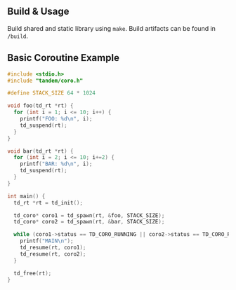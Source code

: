 ## Build & Usage

Build shared and static library using `make`. Build artifacts can be found in `/build`.

## Basic Coroutine Example

``` c
#include <stdio.h>
#include "tandem/coro.h"

#define STACK_SIZE 64 * 1024

void foo(td_rt *rt) {
  for (int i = 1; i <= 10; i++) {
    printf("FOO: %d\n", i);
    td_suspend(rt);
  }
}

void bar(td_rt *rt) {
  for (int i = 2; i <= 10; i+=2) {
    printf("BAR: %d\n", i);
    td_suspend(rt);
  }
}

int main() {
  td_rt *rt = td_init();

  td_coro* coro1 = td_spawn(rt, &foo, STACK_SIZE);
  td_coro* coro2 = td_spawn(rt, &bar, STACK_SIZE);

  while (coro1->status == TD_CORO_RUNNING || coro2->status == TD_CORO_RUNNING) {
    printf("MAIN\n");
    td_resume(rt, coro1);
    td_resume(rt, coro2);
  }

  td_free(rt);
}
```

